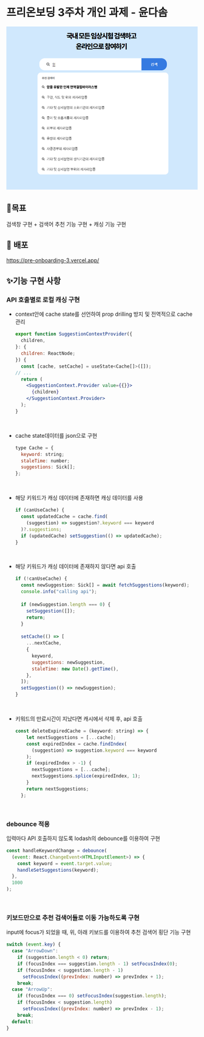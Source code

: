 # **프리온보딩 3주차 개인 과제 - 윤다솜**

<img src="./public/readme.png"/>

## 🚩목표

검색창 구현 + 검색어 추천 기능 구현 + 캐싱 기능 구현

## 🔗 배포

https://pre-onboarding-3.vercel.app/

## ✨기능 구현 사항

### API 호출별로 로컬 캐싱 구현

- context안에 cache state를 선언하여 prop drilling 방지 및 전역적으로 cache 관리
  ```jsx
  export function SuggestionContextProvider({
    children,
  }: {
    children: ReactNode;
  }) {
    const [cache, setCache] = useState<Cache[]>([]);
  // ...
    return (
      <SuggestionContext.Provider value={{}}>
        {children}
      </SuggestionContext.Provider>
    );
  }
  ```
  <br/>
- cache state데이터를 json으로 구현
  ```jsx
  type Cache = {
    keyword: string;
    staleTime: number;
    suggestions: Sick[];
  };
  ```
  <br/>
- 해당 키워드가 캐싱 데이터에 존재하면 캐싱 데이터를 사용
  ```jsx
  if (canUseCache) {
    const updatedCache = cache.find(
      (suggestion) => suggestion?.keyword === keyword
    )?.suggestions;
    if (updatedCache) setSuggestion(() => updatedCache);
  }
  ```
  <br/>
- 해당 키워드가 캐싱 데이터에 존재하지 않다면 api 호출

  ```jsx
  if (!canUseCache) {
    const newSuggestion: Sick[] = await fetchSuggestions(keyword);
    console.info("calling api");

    if (newSuggestion.length === 0) {
      setSuggestion([]);
      return;
    }

    setCache(() => [
      ...nextCache,
      {
        keyword,
        suggestions: newSuggestion,
        staleTime: new Date().getTime(),
      },
    ]);
    setSuggestion(() => newSuggestion);
  }
  ```

  <br/>

- 키워드의 만료시간이 지났다면 캐시에서 삭제 후, api 호출
  ```jsx
  const deleteExpiredCache = (keyword: string) => {
      let nextSuggestions = [...cache];
      const expiredIndex = cache.findIndex(
        (suggestion) => suggestion.keyword === keyword
      );
      if (expiredIndex > -1) {
        nextSuggestions = [...cache];
        nextSuggestions.splice(expiredIndex, 1);
      }
      return nextSuggestions;
    };
  ```

<br/>

### debounce 적용

입력마다 API 호출하지 않도록 lodash의 debounce를 이용하여 구현

```jsx
const handleKeywordChange = debounce(
  (event: React.ChangeEvent<HTMLInputElement>) => {
    const keyword = event.target.value;
    handleSetSuggestions(keyword);
  },
  1000
);
```

<br/>

### 키보드만으로 추천 검색어들로 이동 가능하도록 구현

input에 focus가 되었을 때, 위, 아래 키보드를 이용하여 추천 검색어 횡단 기능 구현

```jsx
switch (event.key) {
  case "ArrowDown":
    if (suggestion.length < 0) return;
    if (focusIndex === suggestion.length - 1) setFocusIndex(0);
    if (focusIndex < suggestion.length - 1)
      setFocusIndex((prevIndex: number) => prevIndex + 1);
    break;
  case "ArrowUp":
    if (focusIndex === 0) setFocusIndex(suggestion.length);
    if (focusIndex < suggestion.length)
      setFocusIndex((prevIndex: number) => prevIndex - 1);
    break;
  default:
}
```
